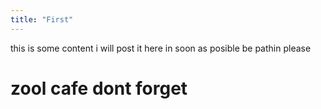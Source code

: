 ```yaml
---
title: "First"
---
```

this is some content i will post it here in soon as posible be pathin please

<h1>zool cafe dont forget</h>


